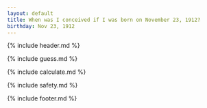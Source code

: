 ```yaml
---
layout: default
title: When was I conceived if I was born on November 23, 1912?
birthday: Nov 23, 1912
---
```


{% include header.md %}

{% include guess.md %}

{% include calculate.md %}

{% include safety.md %}

{% include footer.md %}



